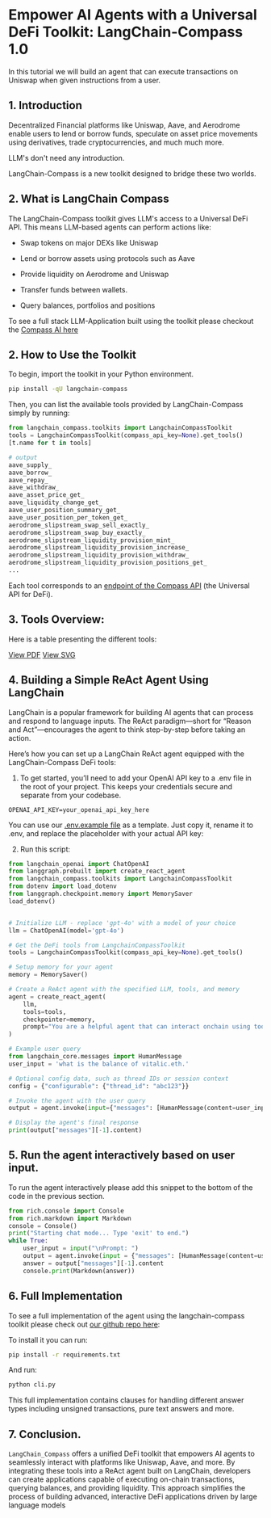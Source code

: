 # Empower AI Agents with a Universal DeFi Toolkit: LangChain-Compass 1.0

In this tutorial we will build an agent that can execute transactions on Uniswap when given instructions from a user.

## 1. Introduction

Decentralized Financial platforms like Uniswap, Aave, and Aerodrome enable users to lend or borrow funds, speculate on asset price movements using derivatives, trade cryptocurrencies, and much much more.

LLM's don't need any introduction.

LangChain-Compass is a new toolkit designed to bridge these two worlds.

## 2. What is LangChain Compass

The LangChain-Compass toolkit gives LLM's access to a Universal DeFi API. This means LLM-based agents can perform actions like:

- Swap tokens on major DEXs like Uniswap

- Lend or borrow assets using protocols such as Aave

- Provide liquidity on Aerodrome and Uniswap

- Transfer funds between wallets.

- Query balances, portfolios and positions

To see a full stack LLM-Application built using the toolkit please checkout the [Compass AI here](https://gpt.compasslabs.ai/)

## 2. How to Use the Toolkit

To begin, import the toolkit in your Python environment.

```bash
pip install -qU langchain-compass
```


Then, you can list the available tools provided by LangChain-Compass simply by running:

```python
from langchain_compass.toolkits import LangchainCompassToolkit
tools = LangchainCompassToolkit(compass_api_key=None).get_tools()
[t.name for t in tools]
```
```bash
# output
aave_supply_
aave_borrow_
aave_repay_
aave_withdraw_
aave_asset_price_get_
aave_liquidity_change_get_
aave_user_position_summary_get_
aave_user_position_per_token_get_
aerodrome_slipstream_swap_sell_exactly_
aerodrome_slipstream_swap_buy_exactly_
aerodrome_slipstream_liquidity_provision_mint_
aerodrome_slipstream_liquidity_provision_increase_
aerodrome_slipstream_liquidity_provision_withdraw_
aerodrome_slipstream_liquidity_provision_positions_get_
...
```

Each tool corresponds to an [endpoint of the Compass API](https://docs.compasslabs.ai/api-reference/endpoints/aave-v3/supplylend) (the Universal API for DeFi).

## 3. Tools Overview:

Here is a table presenting the different tools:

[View PDF](./tool_table.pdf)
[View SVG](./tool_table.svg)

## 4. Building a Simple ReAct Agent Using LangChain

LangChain is a popular framework for building AI agents that can process and respond to language inputs. The ReAct paradigm—short for “Reason and Act”—encourages the agent to think step-by-step before taking an action. 

Here’s how you can set up a LangChain ReAct agent equipped with the LangChain-Compass DeFi tools:

1. To get started, you’ll need to add your OpenAI API key to a .env file in the root of your project. This keeps your credentials secure and separate from your codebase.

```
OPENAI_API_KEY=your_openai_api_key_here
```

You can use our [.env.example file](https://github.com/CompassLabs/langchain_compass_introduction/.env.example) as a template. Just copy it, rename it to .env, and replace the placeholder with your actual API key:

2. Run this script:
```python
from langchain_openai import ChatOpenAI
from langgraph.prebuilt import create_react_agent
from langchain_compass.toolkits import LangchainCompassToolkit
from dotenv import load_dotenv
from langgraph.checkpoint.memory import MemorySaver
load_dotenv()


# Initialize LLM - replace 'gpt-4o' with a model of your choice
llm = ChatOpenAI(model='gpt-4o')

# Get the DeFi tools from LangchainCompassToolkit
tools = LangchainCompassToolkit(compass_api_key=None).get_tools()

# Setup memory for your agent
memory = MemorySaver()

# Create a ReAct agent with the specified LLM, tools, and memory
agent = create_react_agent(
    llm,
    tools=tools,
    checkpointer=memory,
    prompt="You are a helpful agent that can interact onchain using tools that you've been told how to use. If you are uncertain that you have sufficient information to call your tools then please ask the user for more information until you have sufficient information to call your tool."
)

# Example user query
from langchain_core.messages import HumanMessage
user_input = 'what is the balance of vitalic.eth.'

# Optional config data, such as thread IDs or session context
config = {"configurable": {"thread_id": "abc123"}}

# Invoke the agent with the user query
output = agent.invoke(input={"messages": [HumanMessage(content=user_input)]}, config=config)

# Display the agent's final response
print(output["messages"][-1].content)
```


## 5. Run the agent interactively based on user input.

To run the agent interactively please add this snippet to the bottom of the code in the previous section.

```python
from rich.console import Console
from rich.markdown import Markdown
console = Console()
print("Starting chat mode... Type 'exit' to end.")
while True:
    user_input = input("\nPrompt: ")
    output = agent.invoke(input = {"messages": [HumanMessage(content=user_input)]}, config=config)
    answer = output["messages"][-1].content
    console.print(Markdown(answer))
```

## 6. Full Implementation

To see a full implementation of the agent using the langchain-compass toolkit please check out [our github repo here](https://github.com/CompassLabs/langchain_compass_introduction/):

To install it you can run:

```bash
pip install -r requirements.txt
```

And run:

```bash
python cli.py
```

This full implementation contains clauses for handling different answer types including unsigned transactions, pure text answers and more.

## 7. Conclusion.

`LangChain_Compass` offers a unified DeFi toolkit that empowers AI agents to seamlessly interact with platforms like Uniswap, Aave, and more. By integrating these tools into a ReAct agent built on LangChain, developers can create applications capable of executing on-chain transactions, querying balances, and providing liquidity. This approach simplifies the process of building advanced, interactive DeFi applications driven by large language models
